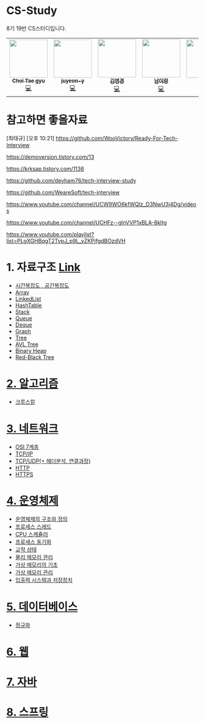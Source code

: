 # CS-Study

8기 19반 CS스터디입니다.

<!-- ALL-CONTRIBUTORS-LIST:START - Do not remove or modify this section -->
<!-- prettier-ignore-start -->
<!-- markdownlint-disable -->
<table>
  <tr>
    <td align="center"><a href="https://github.com/suker80"><img src="https://avatars.githubusercontent.com/u/39821474?v=4?s=100" width="100px;" alt=""/><br /><sub><b>Choi Tae gyu </b></sub></a><br /><a href="https://github.com/ssafy8th-cs-study/CS-Study/commits?author=suker80" title="Code">💻</a></td>
    <td align="center"><a href="https://github.com/juyeon-y"><img src="https://avatars.githubusercontent.com/u/52191425?v=4?s=100" width="100px;" alt=""/><br /><sub><b>juyeon-y</b></sub></a><br /><a href="https://github.com/ssafy8th-cs-study/CS-Study/commits?author=juyeon-y" title="Code">💻</a></td>
    <td align="center"><a href="https://github.com/hubhubhub98"><img src="https://avatars.githubusercontent.com/u/54929520?v=4?s=100" width="100px;" alt=""/><br /><sub><b>김영경</b></sub></a><br /><a href="https://github.com/ssafy8th-cs-study/CS-Study/commits?author=hubhubhub98" title="Code">💻</a></td>
    <td align="center"><a href="https://github.com/irang6v6"><img src="https://avatars.githubusercontent.com/u/42470768?v=4?s=100" width="100px;" alt=""/><br /><sub><b>남이랑</b></sub></a><br /><a href="https://github.com/ssafy8th-cs-study/CS-Study/commits?author=irang6v6" title="Code">💻</a></td>
    <td align="center"><a href="https://github.com/bora2292"><img src="https://avatars.githubusercontent.com/u/110080343?v=4?s=100" width="100px;" alt=""/><br /><sub><b>bora</b></sub></a><br /><a href="https://github.com/ssafy8th-cs-study/CS-Study/commits?author=bora2292" title="Code">💻</a></td>
  </tr>
</table>

<!-- markdownlint-restore -->
<!-- prettier-ignore-end -->

<!-- ALL-CONTRIBUTORS-LIST:END -->

# 참고하면 좋을자료

[최태규] [오후 10:21] https://github.com/WooVictory/Ready-For-Tech-Interview

https://demoversion.tistory.com/13

https://krksap.tistory.com/1136

https://github.com/devham76/tech-interview-study

https://github.com/WeareSoft/tech-interview

https://www.youtube.com/channel/UCW9WO6kfWQlz_D3NwU3j4Dg/videos

https://www.youtube.com/channel/UCHFz--glnVVP1xBLA-8kltg

https://www.youtube.com/playlist?list=PLgXGHBqgT2TvpJ_p9L_yZKPifgdBOzdVH

# 1. 자료구조 [Link](./content/자료구조.md)

- [시간복잡도 , 공간복잡도](./content/자료구조/시간복잡도,공간복잡도.md)
- [Array](./content/자료구조/Array.md)
- [LinkedList](./content/자료구조/LinkedList.md)
- [HashTable](./content/자료구조/HashTable.md)
- [Stack](./content/자료구조/Stack.md)
- [Queue](./content/자료구조/Queue.md)
- [Deque](./content/자료구조/Deque.md)
- [Graph](./content/자료구조/Graph.md)
- [Tree](./content/자료구조/Tree.md)
- [AVL Tree](./content/자료구조/AVLTree.md)
- [Binary Heap](./content/자료구조/BinaryHeap.md)
- [Red-Black Tree](./content/자료구조/RedBlackTree.md)

# [2. 알고리즘](./content/알고리즘.md)

- [크루스칼](./content/알고리즘/Kruskal.md)

# [3. 네트워크](./content/네트워크.md)

- [OSI 7계층](./content/네트워크/OSI_7계층.md)
- [TCP/IP](./content/네트워크/TCP_IP.md)
- [TCP/UDP(+ 헤더분석, 연결과정)](./content/네트워크/TCP_UDP.md)
- [HTTP](./content/네트워크/HTTP.md)
- [HTTPS](./content/네트워크/HTTPS.md)

# [4. 운영체제](./content/운영체제.md)

- [운영체제의 구조와 정의](./content/운영체제/운영체제의_구조와_정의.md)
- [프로세스 스레드](./content/운영체제/프로세스_스레드.md)
- [CPU 스케쥴러](./content/운영체제/CPU_스케쥴러.md)
- [프로세스 동기화](./content/운영체제/프로세스_동기화.md)
- [교착 상태](./content/운영체제/교착상태.md)
- [물리 메모리 관리](./content/운영체제/물리_메모리_관리.md)
- [가상 메모리의 기초](./content/운영체제/가상_메모리의_기초.md)
- [가상 메모리 관리](./content/운영체제/가상_메모리_관리.md)
- [입출력 시스템과 저장장치](./content/운영체제/입출력_시스템과_저장장치.md)

# [5. 데이터베이스](./content/데이터베이스.md)

- [정규화](./content/데이터베이스/정규화.md)

# [6. 웹](./content/웹.md)

# [7. 자바](./content/자바.md)

# [8. 스프링](./content/스프링.md)
